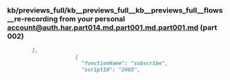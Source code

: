 ### kb/previews_full/kb__previews_full__kb__previews_full__flows__re-recording from your personal account@auth.har.part014.md.part001.md.part001.md (part 002)

```md
        },
                      {
                        "functionName": "subscribe",
                        "scriptId": "2603",
    
```

```

